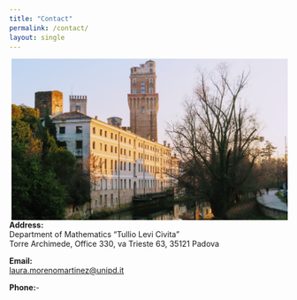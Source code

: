 ```yaml
---
title: "Contact"
permalink: /contact/
layout: single
---
```

<img style="float: right;" src="/assets/images/IMG_4798.JPG" width="500" />

**Address:**\
Department of Mathematics “Tullio Levi Civita”\
Torre Archimede, Office 330, va Trieste 63, 35121 Padova

**Email:**\
laura.morenomartinez@unipd.it

**Phone:**-





